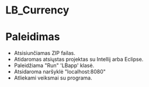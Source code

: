 # LB_Currency

# Paleidimas

 - Atsisiunčiamas ZIP failas. 
 - Atidaromas atsiųstas projektas su Intellij arba Eclipse.
 - Paleidžiama "Run" 'LBapp' klasė.
 - Atsidaroma naršyklė "localhost:8080"
 - Atliekami veiksmai su programa.
